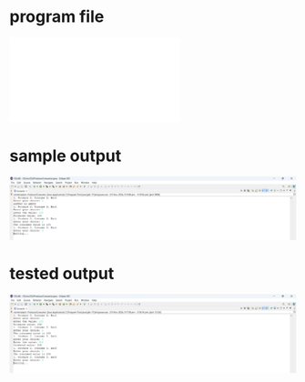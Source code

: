 # program file
![program file](ProducerConsumer_523.java)

# sample output
![sample output](ProducerConsumer_523.png)

# tested output
![tested output](ProducerConsumer_output_523.png)
